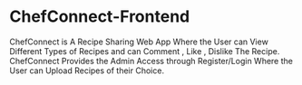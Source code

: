 # ChefConnect-Frontend
ChefConnect is A Recipe Sharing Web App Where the User can View Different Types of Recipes and can Comment , Like , Dislike The Recipe. ChefConnect Provides the Admin Access through Register/Login Where the User can Upload Recipes of their Choice.
